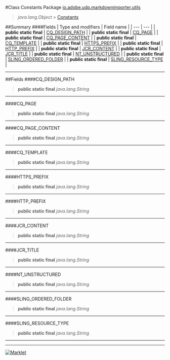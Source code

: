 #Class Constants
Package [io.adobe.udp.markdownimporter.utils](README.md)<br>

> *java.lang.Object* > [Constants](Constants.md)






##Summary
####Fields
| Type and modifiers | Field name |
| --- | --- |
| **public static final** | [CQ_DESIGN_PATH](#cq_design_path) |
| **public static final** | [CQ_PAGE](#cq_page) |
| **public static final** | [CQ_PAGE_CONTENT](#cq_page_content) |
| **public static final** | [CQ_TEMPLATE](#cq_template) |
| **public static final** | [HTTPS_PREFIX](#https_prefix) |
| **public static final** | [HTTP_PREFIX](#http_prefix) |
| **public static final** | [JCR_CONTENT](#jcr_content) |
| **public static final** | [JCR_TITLE](#jcr_title) |
| **public static final** | [NT_UNSTRUCTURED](#nt_unstructured) |
| **public static final** | [SLING_ORDERED_FOLDER](#sling_ordered_folder) |
| **public static final** | [SLING_RESOURCE_TYPE](#sling_resource_type) |

---


##Fields
####CQ_DESIGN_PATH
> **public static final** *java.lang.String*

> 

---

####CQ_PAGE
> **public static final** *java.lang.String*

> 

---

####CQ_PAGE_CONTENT
> **public static final** *java.lang.String*

> 

---

####CQ_TEMPLATE
> **public static final** *java.lang.String*

> 

---

####HTTPS_PREFIX
> **public static final** *java.lang.String*

> 

---

####HTTP_PREFIX
> **public static final** *java.lang.String*

> 

---

####JCR_CONTENT
> **public static final** *java.lang.String*

> 

---

####JCR_TITLE
> **public static final** *java.lang.String*

> 

---

####NT_UNSTRUCTURED
> **public static final** *java.lang.String*

> 

---

####SLING_ORDERED_FOLDER
> **public static final** *java.lang.String*

> 

---

####SLING_RESOURCE_TYPE
> **public static final** *java.lang.String*

> 

---

---

[![Marklet](https://img.shields.io/badge/Generated%20by-Marklet-green.svg)](https://github.com/Faylixe/marklet)